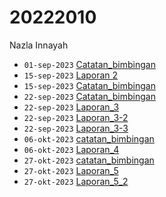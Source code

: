 # 20222010
Nazla Innayah


+ `01-sep-2023` [Catatan_bimbingan](01_09_2023_catatan_bimbingan.docx)
+ `15-sep-2023` [Laporan 2](2023_09_15_Presentasi3.pptx)
+ `15-sep-2023` [Catatan_bimbingan](15_09_2023_catatan_bimbingan.docx)
+ `22-sep-2023` [Catatan_bimbingan](22_09_2023_catatan_bimbingan.docx)
+ `22-sep-2023` [Laporan_3](2023_09_22_Presentasi4.pptx)
+ `22-sep-2023` [Laporan_3-2](Variasi_koordinat_1_bola.pptx)
+ `22-sep-2023` [Laporan_3-3](hitungan_kasar_mesh.xlsx)
+ `06-okt-2023` [catatan_bimbingan](06_10_2023_catatan_bimbingan.docx)
+ `06-okt-2023` [Laporan_4](2023_10_06_Presentasi5.pptx)
+ `27-okt-2023` [catatan_bimbingan](27_10_2023_catatan_bimbingan.docx)
+ `27-okt-2023` [Laporan_5](Variasi_koordinat_1_bola_coarse_ini.pptx)
+ `27-okt-2023` [Laporan_5_2](Variasi_koordinat_2_bola.pptx)
